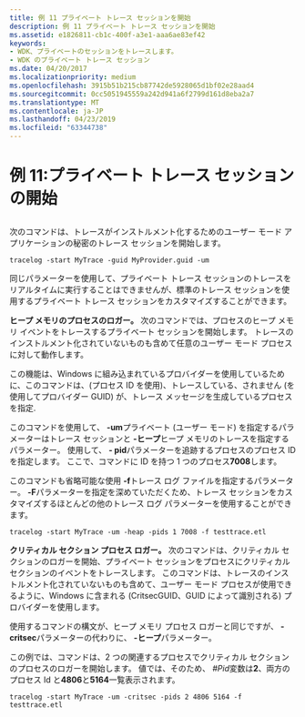 ```yaml
---
title: 例 11 プライベート トレース セッションを開始
description: 例 11 プライベート トレース セッションを開始
ms.assetid: e1826811-cb1c-400f-a3e1-aaa6ae83ef42
keywords:
- WDK、プライベートのセッションをトレースします。
- WDK のプライベート トレース セッション
ms.date: 04/20/2017
ms.localizationpriority: medium
ms.openlocfilehash: 3915b51b215cb87742de5928065d1bf02e28aad4
ms.sourcegitcommit: 0cc5051945559a242d941a6f2799d161d8eba2a7
ms.translationtype: MT
ms.contentlocale: ja-JP
ms.lasthandoff: 04/23/2019
ms.locfileid: "63344738"
---
```

# <a name="example-11-starting-a-private-trace-session"></a>例 11:プライベート トレース セッションの開始


## <span id="ddk_starting_a_private_trace_session_tools"></span><span id="DDK_STARTING_A_PRIVATE_TRACE_SESSION_TOOLS"></span>


次のコマンドは、トレースがインストルメント化するためのユーザー モード アプリケーションの秘密のトレース セッションを開始します。

```
tracelog -start MyTrace -guid MyProvider.guid -um
```

同じパラメーターを使用して、プライベート トレース セッションのトレースをリアルタイムに実行することはできませんが、標準のトレース セッションを使用するプライベート トレース セッションをカスタマイズすることができます。

**ヒープ メモリのプロセスのロガー。** 次のコマンドでは、プロセスのヒープ メモリ イベントをトレースするプライベート セッションを開始します。 トレースのインストルメント化されていないものも含めて任意のユーザー モード プロセスに対して動作します。

この機能は、Windows に組み込まれているプロバイダーを使用しているために、このコマンドは、(プロセス ID を使用)、トレースしている、されません (を使用してプロバイダー GUID) が、トレース メッセージを生成しているプロセスを指定.

このコマンドを使用して、 **-um**プライベート (ユーザー モード) を指定するパラメーターはトレース セッションと **-ヒープ**ヒープ メモリのトレースを指定するパラメーター。 使用して、 **- pid**パラメーターを追跡するプロセスのプロセス ID を指定します。 ここで、コマンドに ID を持つ 1 つのプロセス**7008**します。

このコマンドも省略可能な使用 **-f**トレース ログ ファイルを指定するパラメーター。 **-F**パラメーターを指定を深めていただくため、トレース セッションをカスタマイズするほとんどの他のトレース ログ パラメーターを使用することができます。

```
tracelog -start MyTrace -um -heap -pids 1 7008 -f testtrace.etl
```

**クリティカル セクション プロセス ロガー。** 次のコマンドは、クリティカル セクションのロガーを開始、プライベート セッションをプロセスにクリティカル セクションのイベントをトレースします。 このコマンドは、トレースのインストルメント化されていないものも含めて、ユーザー モード プロセスが使用できるように、Windows に含まれる (CritsecGUID、GUID によって識別される) プロバイダーを使用します。

使用するコマンドの構文が、ヒープ メモリ プロセス ロガーと同じですが、 **- critsec**パラメーターの代わりに、 **-ヒープ**パラメーター。

この例では、コマンドは、2 つの関連するプロセスでクリティカル セクションのプロセスのロガーを開始します。 値では、そのため、  *\#Pid*変数は**2**、両方のプロセス Id と**4806**と**5164**一覧表示されます。

```
tracelog -start MyTrace -um -critsec -pids 2 4806 5164 -f testtrace.etl
```

 

 





